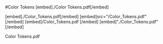 #Color Tokens
[embed]./Color Tokens.pdf[/embed]


[embed]./Color_Tokens.pdf[/embed]
[embed]src="/Color_Tokens.pdf" [/embed]
[embed]/Color_Tokens.pdf [/embed]
[embed]"./Color_Tokens.pdf" [/embed]

Color Tokens.pdf
